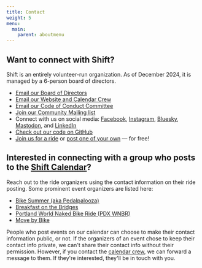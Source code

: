 ```yaml
---
title: Contact
weight: 5
menu:
  main:
    parent: aboutmenu
---
```

## Want to connect with Shift?

S﻿hift is an entirely volunteer-run organization.  As of December 2024, it is managed by a 6-person board of directors.

* [Email our Board of Directors](mailto:board@shift2bikes.org)
* [Email our Website and Calendar Crew](mailto:bikecal@shift2bikes.org)
* [Email our Code of Conduct Committee](mailto:conduct@shift2bikes.org)
* [Join our Community Mailing list](/pages/email-list/)
* Connect with us on social media: [Facebook](https://www.facebook.com/shift2bikes/), [Instagram](https://www.instagram.com/shift2bikes/), [Bluesky](https://bsky.app/profile/shift2bikes.bsky.social), [Mastodon](https://pdx.social/@shift2bikes), and [LinkedIn](https://www.linkedin.com/company/shift2bikes)
* [Check out our code on GitHub](https://github.com/shift-org)
* [Join us for a ride](/calendar/) or [post one of your own](/addevent/) — for free!

## Interested in connecting with a group who posts to the [Shift Calendar](https://www.shift2bikes.org/calendar/)?

Reach out to the ride organizers using the contact information on their ride posting. Some prominent event organizers are listed here: 

* [Bike Summer (aka Pedalpalooza)](mailto:bikesummerPDX@gmail.com)
* [Breakfast on the Bridges](mailto:bonb@lists.riseup.net)
* [Portland World Naked Bike Ride (PDX WNBR)](mailto:pdxwnbr@gmail.com)
* [Move by Bike](https://www.facebook.com/groups/movebybike)

People who post events on our calendar can choose to make their contact information public, or not. If the organizers of an event chose to keep their contact info private, we can't share their contact info without their permission. However, if you contact the [calendar crew](mailto:bikecal@shift2bikes.org), we can forward a message to them. If they're interested, they'll be in touch with you.